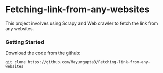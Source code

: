 # Fetching-link-from-any-websites

This project involves using Scrapy and Web crawler to fetch the link from any websites.
 
### Getting Started 

Download the code from the github:

```
git clone https://github.com/Mayurgupta3/Fetching-link-from-any-websites
```

